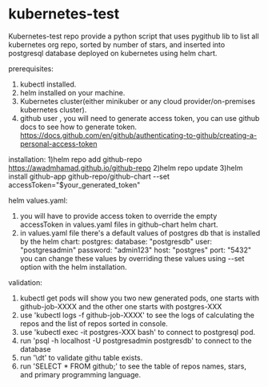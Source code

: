 # kubernetes-test
Kubernetes-test repo provide a python script that uses pygithub lib to list all kubernetes org repo, sorted by number of stars, and inserted into postgresql database deployed on kubernetes using helm chart.

prerequisites:
1) kubectl installed.
2) helm installed on your machine.
3) Kubernetes cluster(either minikuber or any cloud provider/on-premises kubernetes cluster).
4) github user , you will need to generate access token, you can use github docs to see how to generate token.
      https://docs.github.com/en/github/authenticating-to-github/creating-a-personal-access-token


installation:
1)helm repo add github-repo https://awadmhamad.github.io/github-repo
2)helm repo update
3)helm install github-app github-repo/github-chart --set accessToken="$your_generated_token"

helm values.yaml:
1) you will have to provide access token to override the empty accessToken in values.yaml files in github-chart helm chart.
2) in values.yaml file there's a default values of postgres db that is installed by the helm chart:
  postgres:
    database: "postgresdb"
    user: "postgresadmin"
    password: "admin123"
    host: "postgres"
    port: "5432"
  you can change these values by overriding these values using --set option with the helm installation.

validation:
1) kubectl get pods will show you two new generated pods, one starts with github-job-XXXX and the other one starts with postgres-XXX
2) use 'kubectl logs -f github-job-XXXX' to see the logs of calculating the repos and the list of repos sorted in console.
3) use 'kubectl exec -it postgres-XXX bash' to connect to postgresql pod.
4) run 'psql -h localhost -U postgresadmin postgresdb' to connect to the database
5) run '\dt' to validate githu table exists.
6) run 'SELECT * FROM github;' to see the table of repos names, stars, and primary programming language.



